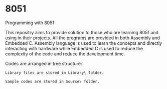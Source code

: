 # 8051
Programming with 8051

This repositry aims to provide solution to those who are learning 8051 and using in their projects. All the programs are provided in both Assembly and Embedded C. Assembly language is used to learn the concepts and directly interacting with hardware while Embedded C is used to reduce the complexity of the code and reduce the development time.

Codes are arranged in tree structure:

    Library files are stored in Library\ folder.

    Sample codes are stored in Source\ folder.
